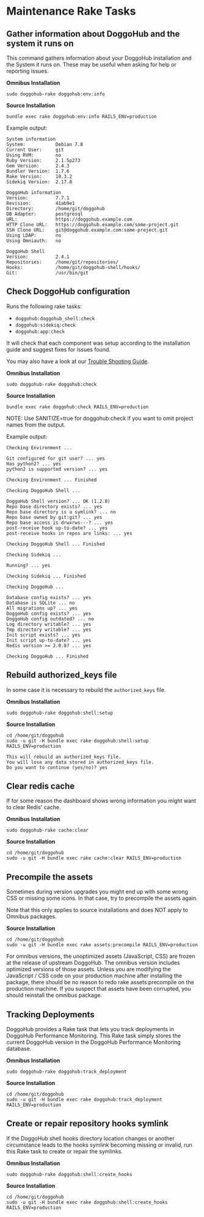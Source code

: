 # Maintenance Rake Tasks

## Gather information about DoggoHub and the system it runs on

This command gathers information about your DoggoHub installation and the System it runs on. These may be useful when asking for help or reporting issues.

**Omnibus Installation**

```
sudo doggohub-rake doggohub:env:info
```

**Source Installation**

```
bundle exec rake doggohub:env:info RAILS_ENV=production
```

Example output:

```
System information
System:           Debian 7.8
Current User:     git
Using RVM:        no
Ruby Version:     2.1.5p273
Gem Version:      2.4.3
Bundler Version:  1.7.6
Rake Version:     10.3.2
Sidekiq Version:  2.17.8

DoggoHub information
Version:          7.7.1
Revision:         41ab9e1
Directory:        /home/git/doggohub
DB Adapter:       postgresql
URL:              https://doggohub.example.com
HTTP Clone URL:   https://doggohub.example.com/some-project.git
SSH Clone URL:    git@doggohub.example.com:some-project.git
Using LDAP:       no
Using Omniauth:   no

DoggoHub Shell
Version:          2.4.1
Repositories:     /home/git/repositories/
Hooks:            /home/git/doggohub-shell/hooks/
Git:              /usr/bin/git
```

## Check DoggoHub configuration

Runs the following rake tasks:

- `doggohub:doggohub_shell:check`
- `doggohub:sidekiq:check`
- `doggohub:app:check`

It will check that each component was setup according to the installation guide and suggest fixes for issues found.

You may also have a look at our [Trouble Shooting Guide](https://github.com/doggohubhq/doggohub-public-wiki/wiki/Trouble-Shooting-Guide).

**Omnibus Installation**

```
sudo doggohub-rake doggohub:check
```

**Source Installation**

```
bundle exec rake doggohub:check RAILS_ENV=production
```

NOTE: Use SANITIZE=true for doggohub:check if you want to omit project names from the output.

Example output:

```
Checking Environment ...

Git configured for git user? ... yes
Has python2? ... yes
python2 is supported version? ... yes

Checking Environment ... Finished

Checking DoggoHub Shell ...

DoggoHub Shell version? ... OK (1.2.0)
Repo base directory exists? ... yes
Repo base directory is a symlink? ... no
Repo base owned by git:git? ... yes
Repo base access is drwxrws---? ... yes
post-receive hook up-to-date? ... yes
post-receive hooks in repos are links: ... yes

Checking DoggoHub Shell ... Finished

Checking Sidekiq ...

Running? ... yes

Checking Sidekiq ... Finished

Checking DoggoHub ...

Database config exists? ... yes
Database is SQLite ... no
All migrations up? ... yes
DoggoHub config exists? ... yes
DoggoHub config outdated? ... no
Log directory writable? ... yes
Tmp directory writable? ... yes
Init script exists? ... yes
Init script up-to-date? ... yes
Redis version >= 2.0.0? ... yes

Checking DoggoHub ... Finished
```

## Rebuild authorized_keys file

In some case it is necessary to rebuild the `authorized_keys` file.

**Omnibus Installation**

```
sudo doggohub-rake doggohub:shell:setup
```

**Source Installation**

```
cd /home/git/doggohub
sudo -u git -H bundle exec rake doggohub:shell:setup RAILS_ENV=production
```

```
This will rebuild an authorized_keys file.
You will lose any data stored in authorized_keys file.
Do you want to continue (yes/no)? yes
```

## Clear redis cache

If for some reason the dashboard shows wrong information you might want to
clear Redis' cache.

**Omnibus Installation**

```
sudo doggohub-rake cache:clear
```

**Source Installation**

```
cd /home/git/doggohub
sudo -u git -H bundle exec rake cache:clear RAILS_ENV=production
```

## Precompile the assets

Sometimes during version upgrades you might end up with some wrong CSS or
missing some icons. In that case, try to precompile the assets again.

Note that this only applies to source installations and does NOT apply to
Omnibus packages.

**Source Installation**

```
cd /home/git/doggohub
sudo -u git -H bundle exec rake assets:precompile RAILS_ENV=production
```

For omnibus versions, the unoptimized assets (JavaScript, CSS) are frozen at
the release of upstream DoggoHub. The omnibus version includes optimized versions
of those assets. Unless you are modifying the JavaScript / CSS code on your
production machine after installing the package, there should be no reason to redo
rake assets:precompile on the production machine. If you suspect that assets
have been corrupted, you should reinstall the omnibus package.

## Tracking Deployments

DoggoHub provides a Rake task that lets you track deployments in DoggoHub
Performance Monitoring. This Rake task simply stores the current DoggoHub version
in the DoggoHub Performance Monitoring database.

**Omnibus Installation**

```
sudo doggohub-rake doggohub:track_deployment
```

**Source Installation**

```
cd /home/git/doggohub
sudo -u git -H bundle exec rake doggohub:track_deployment RAILS_ENV=production
```

## Create or repair repository hooks symlink

If the DoggoHub shell hooks directory location changes or another circumstance
leads to the hooks symlink becoming missing or invalid, run this Rake task
to create or repair the symlinks.

**Omnibus Installation**

```
sudo doggohub-rake doggohub:shell:create_hooks
```

**Source Installation**

```
cd /home/git/doggohub
sudo -u git -H bundle exec rake doggohub:shell:create_hooks RAILS_ENV=production
```
